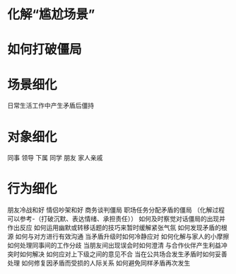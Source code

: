 

# 化解“尴尬场景”

# 如何打破僵局

# 场景细化

日常生活工作中产生矛盾后僵持

# 对象细化

同事
领导
下属
同学
朋友
家人亲戚

# 行为细化

朋友冷战和好
情侣吵架和好
商务谈判僵局
职场任务分配矛盾的僵局
（化解过程可以参考-（打破沉默、表达情绪、承担责任））
如何及时察觉对话僵局的出现并作出反应
如何运用幽默或转移话题的技巧来暂时缓解紧张气氛
如何发现矛盾的根源
如何与对方进行有效沟通
当矛盾升级时如何冷静应对
如何化解与家人的小摩擦
如何处理同事间的工作分歧
当朋友间出现误会时如何澄清
与合作伙伴产生利益冲突时如何解决
如何应对上下级之间的意见不合
当在公共场合发生矛盾时如何妥善处理
如何修复因矛盾而受损的人际关系
如何避免同样矛盾再次发生
